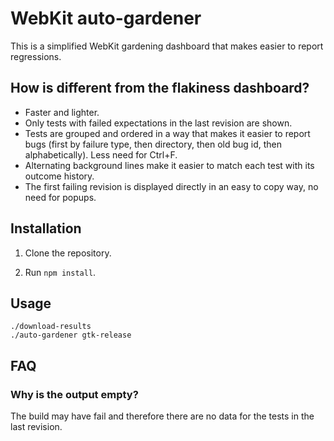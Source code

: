 # WebKit auto-gardener

This is a simplified WebKit gardening dashboard that makes easier to report regressions.

## How is different from the flakiness dashboard?

 * Faster and lighter.
 * Only tests with failed expectations in the last revision are shown.
 * Tests are grouped and ordered in a way that makes it easier to report bugs (first by failure type, then directory, then old bug id, then alphabetically). Less need for Ctrl+F.
 * Alternating background lines make it easier to match each test with its outcome history.
 * The first failing revision is displayed directly in an easy to copy way, no need for popups.

## Installation

1. Clone the repository.

2. Run `npm install`.

## Usage

```
./download-results
./auto-gardener gtk-release
```

## FAQ

### Why is the output empty?

The build may have fail and therefore there are no data for the tests in the last revision.
